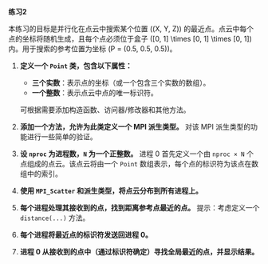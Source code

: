 **练习2**

本练习的目标是并行化在点云中搜索某个位置 \((X, Y, Z)\) 的最近点。点云中每个点的坐标将随机生成，且每个点必须位于盒子 \([0, 1] \times [0, 1] \times [0, 1]\) 内。用于搜索的参考位置为坐标 \(P = (0.5, 0.5, 0.5)\)。

1. **定义一个 `Point` 类，包含以下属性：**
   - **三个实数**：表示点的坐标（或一个包含三个实数的数组）。
   - **一个整数**：表示点云中点的唯一标识符。

   可根据需要添加构造函数、访问器/修改器和其他方法。

2. **添加一个方法，允许为此类定义一个 MPI 派生类型。** 对该 MPI 派生类型的功能进行一些简单的验证。

3. **设 `nproc` 为进程数，`N` 为一个正整数。** 进程 0 首先定义一个由 `nproc × N` 个点组成的点云。该点云将由一个 `Point` 数组表示，每个点的标识符为该点在数组中的索引。

4. **使用 `MPI_Scatter` 和派生类型，将点云分布到所有进程上。**

5. **每个进程处理其接收到的点，找到距离参考点最近的点。** 提示：考虑定义一个 `distance(...)` 方法。

6. **每个进程将最近点的标识符发送回进程 0。**

7. **进程 0 从接收到的点中（通过标识符确定）寻找全局最近的点，并显示结果。**